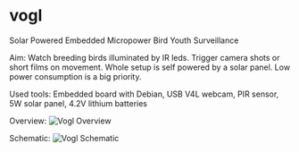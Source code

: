 # vogl
Solar Powered Embedded Micropower Bird Youth Surveillance

Aim: Watch breeding birds illuminated by IR leds. Trigger camera shots or short films on movement. Whole setup is
self powered by a solar panel. Low power consumption is a big priority.

Used tools: Embedded board with Debian, USB V4L webcam, PIR sensor, 5W solar panel, 4.2V lithium batteries

Overview:
![Vogl Overview](https://github.com/barde/vogl/schematic.png)

Schematic:
![Vogl Schematic](https://github.com/barde/vogl/schematic.png)

